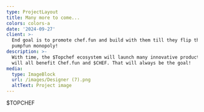 ```yaml
---
type: ProjectLayout
title: Many more to come...
colors: colors-a
date: '2024-09-27'
client: >-
  End goal is to promote chef.fun and build with them till they flip the 
  pumpfun monopoly!
description: >-
  With time, the $Topchef ecosystem will launch many innovative products that
  will all benefit Chef.fun and $CHEF. That will always be the goal!
media:
  type: ImageBlock
  url: /images/Designer (7).png
  altText: Project image
---
```

$TOPCHEF 
